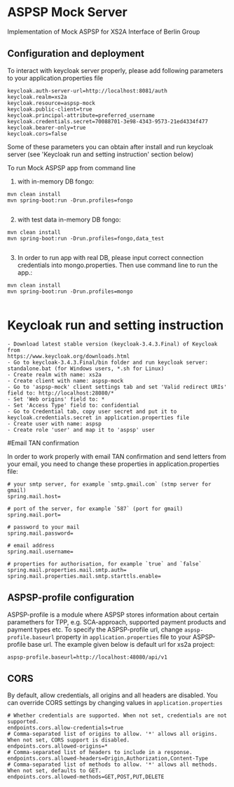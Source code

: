 # ASPSP Mock Server

Implementation of Mock ASPSP for XS2A Interface of Berlin Group 

## Configuration and deployment
To interact with keycloak server properly, please add following parameters to your application.properties file 
```
keycloak.auth-server-url=http://localhost:8081/auth
keycloak.realm=xs2a
keycloak.resource=aspsp-mock
keycloak.public-client=true
keycloak.principal-attribute=preferred_username
keycloak.credentials.secret=70088701-3e98-4343-9573-21ed4334f477
keycloak.bearer-only=true
keycloak.cors=false
```
Some of these parameters you can obtain after install and run keycloak server (see 'Keycloak run and setting instruction' section below)

To run Mock ASPSP app from command line

1. with in-memory DB fongo:

```
mvn clean install 
mvn spring-boot:run -Drun.profiles=fongo
 
```

2. with test data in-memory DB fongo:

```
mvn clean install 
mvn spring-boot:run -Drun.profiles=fongo,data_test 
 
```

3. In order to run app with real DB, please input correct connection credentials into mongo.properties.
   Then use command line to run the app.:  

```
mvn clean install 
mvn spring-boot:run -Drun.profiles=mongo 
 
``` 
# Keycloak run and setting instruction
```
- Download latest stable version (keycloak-3.4.3.Final) of Keycloak from 
https://www.keycloak.org/downloads.html
- Go to keycloak-3.4.3.Final/bin folder and run keycloak server:
standalone.bat (for Windows users, *.sh for Linux)
- Create realm with name: xs2a
- Create client with name: aspsp-mock
- Go to 'aspsp-mock' client settings tab and set 'Valid redirect URIs' field to: http://localhost:28080/*
- Set 'Web origins' field to: *
- Set 'Access Type' field to: confidential
- Go to Credential tab, copy user secret and put it to keycloak.credentials.secret in application.properties file
- Create user with name: aspsp
- Create role 'user' and map it to 'aspsp' user 
```

#Email TAN confirmation

In order to work properly with email TAN confirmation and send letters from your email, you need to change these properties in application.properties file:

```
# your smtp server, for example `smtp.gmail.com` (stmp server for gmail)
spring.mail.host=

# port of the server, for example `587` (port for gmail)
spring.mail.port=

# password to your mail
spring.mail.password=

# email address
spring.mail.username=

# properties for authorisation, for example `true` and `false`
spring.mail.properties.mail.smtp.auth=
spring.mail.properties.mail.smtp.starttls.enable=

```
## ASPSP-profile configuration

ASPSP-profile is a module where ASPSP stores information about certain paramethers for TPP, e.g. SCA-approach, supported payment products and payment types etc.
To specify the ASPSP-profile url, change `aspsp-profile.baseurl` property in `application.properties` file to your ASPSP-profile base url. The example given below is default url for xs2a project:

```aspsp-profile.baseurl=http://localhost:48080/api/v1```

## CORS
By default, allow credentials, all origins and all headers are disabled.
You can override CORS settings by changing values in `application.properties`
```
# Whether credentials are supported. When not set, credentials are not supported.
endpoints.cors.allow-credentials=true
# Comma-separated list of origins to allow. '*' allows all origins. When not set, CORS support is disabled.
endpoints.cors.allowed-origins=*
# Comma-separated list of headers to include in a response.
endpoints.cors.allowed-headers=Origin,Authorization,Content-Type
# Comma-separated list of methods to allow. '*' allows all methods. When not set, defaults to GET.
endpoints.cors.allowed-methods=GET,POST,PUT,DELETE
```
